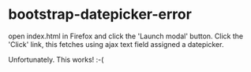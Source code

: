 bootstrap-datepicker-error
==========================

open index.html in Firefox and click the 'Launch modal' button. Click the 'Click' link, this fetches using ajax text field assigned a datepicker.


Unfortunately. This works! :-(
